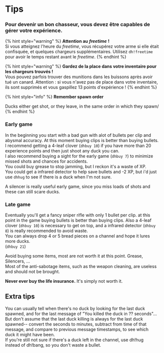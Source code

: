 # Tips

### Pour devenir un bon chasseur, vous devez être capables de gérer votre expérience.

{% hint style="warning" %}
**Attention au** _**freetime**_ **!**   
Si vous atteignez l'heure du _freetime_, vous récupérez votre arme si elle était confisquée, et quelques chargeurs supplémentaires. Utilisez `dh!freetime` pour avoir le temps restant avant le _freetime_.
{% endhint %}

{% hint style="warning" %}
**Gardez de la place dans votre inventaire pour les chargeurs trouvés !**  
Vous pouvez parfois trouver des munitions dans les buissons après avoir tué un canard. Attention : si vous n'avez pas de place dans votre inventaire, ils sont supprimés et vous gaspillez 13 points d'expérience !
{% endhint %}

{% hint style="info" %}
**Remember spawn order**

Ducks either get shot, or they leave, in the same order in which they spawn/
{% endhint %}

### **Early game**

In the beginning you start with a bad gun with alot of bullets per clip and abysmal accuracy. At this moment buying clips is better than buying bullets. I recommend getting a 4-leaf clover \(`dhbuy 10`\) if you have more than 20 experience points and then just shoot any duck you can.   
I also recommend buying a sight for the early game \(`dhbuy 7`\) to minimize missed shots and chances for accidents.  
You could buy grease to stop jamming, but I reckon it's a waste of XP.  
You could get a infrared detector to help save bullets and -2 XP, but i'd just use `dhhug` to see if there is a duck when I'm not sure.

A silencer is really useful early game, since you miss loads of shots and these can still scare ducks.

### **Late game**

Eventually you'll get a fancy sniper rifle with only 1 bullet per clip. at this point in the game buying bullets is better than buying clips. Also a 4-leaf clover \(`dhbuy 10`\) is necessary to get on top, and a infrared detector \(`dhbuy 8`\) is really recommended to avoid waste.   
You can always drop 4 or 5 bread pieces on a channel and hope it lures more ducks.   
\(`dhbuy 21`\)

Avoid buying some items, most are not worth it at this point. Grease, Silencers, ...  
Most of the anti-sabotage items, such as the weapon cleaning, are useless and should not be brought.

**Never ever buy the life insurance.** It's simply not worth it.

## Extra tips

You can usually tell when there's no duck by looking for the last duck spawned, and for the last message of "You killed the duck in ?? seconds"... But don't assume that the last duck killing is always for the last duck spawned-- convert the seconds to minutes, subtract from time of that message, and compare to previous message timestamps, to see which duck it might have been.  
 If you're still not sure if there's a duck left in the channel, use dh!hug instead of dh!bang, so you don't waste a bullet.

